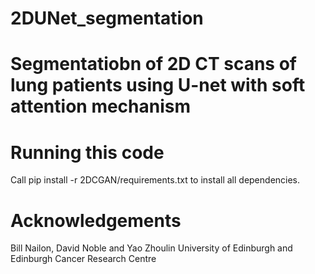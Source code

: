 # 2DUNet_segmentation

# Segmentatiobn of 2D CT scans of lung patients using U-net with soft attention mechanism  


# Running this code

Call pip install -r 2DCGAN/requirements.txt to install all dependencies.

# Acknowledgements
 Bill Nailon, David Noble and Yao Zhoulin University of Edinburgh and Edinburgh Cancer Research Centre
